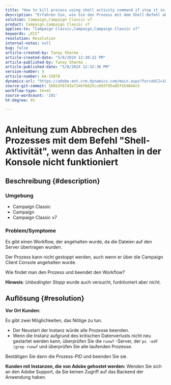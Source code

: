 ```yaml
---
title: "How to kill process using shell activity command if stop it in console does not work"
description: "Erfahren Sie, wie Sie den Prozess mit dem Shell-Befehl abbrechen, wenn das Anhalten in der Konsole nicht funktioniert."
solution: Campaign,Campaign Classic v7
product: Campaign,Campaign Classic v7
applies-to: "Campaign Classic,Campaign,Campaign Classic v7"
keywords: „KCS“
resolution: Resolution
internal-notes: null
bug: false
article-created-by: Tanay Sharma .
article-created-date: "5/8/2024 12:30:22 PM"
article-published-by: Tanay Sharma .
article-published-date: "5/8/2024 12:32:36 PM"
version-number: 5
article-number: KA-15078
dynamics-url: "https://adobe-ent.crm.dynamics.com/main.aspx?forceUCI=1&pagetype=entityrecord&etn=knowledgearticle&id=6a74b4bb-360d-ef11-9f8a-6045bd026dc7"
source-git-commit: 5b6b3f8743a724bf0825cc693f95a05f45d046c5
workflow-type: tm+mt
source-wordcount: '181'
ht-degree: 6%

---
```


# Anleitung zum Abbrechen des Prozesses mit dem Befehl &quot;Shell-Aktivität&quot;, wenn das Anhalten in der Konsole nicht funktioniert

## Beschreibung {#description}


### <b>Umgebung</b>

- Campaign Classic
- Campaign
- Campaign Classic v7




### <b>Problem/Symptome</b>

Es gibt einen Workflow, der angehalten wurde, da die Dateien auf den Server übertragen wurden.

Der Prozess kann nicht gestoppt werden, auch wenn er über die Campaign Client Console angehalten wurde.

Wie findet man den Prozess und beendet den Workflow?

<b>Hinweis</b>: *Unbedingter Stopp* wurde auch versucht, funktioniert aber nicht.


## Auflösung {#resolution}


<b>Vor Ort</b><b> Kunden:</b>

Es gibt zwei Möglichkeiten, das Nötige zu tun.

- Der Neustart der Instanz würde alle Prozesse beenden.
- Wenn die Instanz aufgrund des kritischen Datenverlusts nicht neu gestartet werden kann, überprüfen Sie die `runwf` -Server, der `ps -edf |grep runwf` und überprüfen Sie alle laufenden Prozesse.


Bestätigen Sie dann die Prozess-PID und beenden Sie sie.

<b>Kunden mit Instanzen, die von Adobe gehostet werden:</b> Wenden Sie sich an den Adobe Support, da Sie keinen Zugriff auf das Backend der Anwendung haben.
